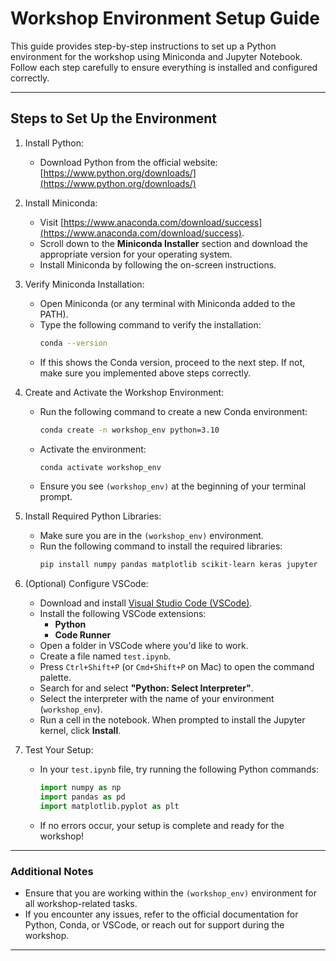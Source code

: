 
# Workshop Environment Setup Guide

This guide provides step-by-step instructions to set up a Python environment for the workshop using Miniconda and Jupyter Notebook. Follow each step carefully to ensure everything is installed and configured correctly.

---

## Steps to Set Up the Environment

1. Install Python:
   - Download Python from the official website: [https://www.python.org/downloads/](https://www.python.org/downloads/)

2. Install Miniconda:
   - Visit [https://www.anaconda.com/download/success](https://www.anaconda.com/download/success).
   - Scroll down to the **Miniconda Installer** section and download the appropriate version for your operating system.
   - Install Miniconda by following the on-screen instructions.

3. Verify Miniconda Installation:
   - Open Miniconda (or any terminal with Miniconda added to the PATH).
   - Type the following command to verify the installation:
     ```bash
     conda --version
     ```
   - If this shows the Conda version, proceed to the next step. If not, make sure you implemented above steps correctly.

4. Create and Activate the Workshop Environment:
   - Run the following command to create a new Conda environment:
     ```bash
     conda create -n workshop_env python=3.10
     ```
   - Activate the environment:
     ```bash
     conda activate workshop_env
     ```
   - Ensure you see `(workshop_env)` at the beginning of your terminal prompt.

5. Install Required Python Libraries:
   - Make sure you are in the `(workshop_env)` environment.
   - Run the following command to install the required libraries:
     ```bash
     pip install numpy pandas matplotlib scikit-learn keras jupyter
     ```

6. (Optional) Configure VSCode:
   - Download and install [Visual Studio Code (VSCode)](https://code.visualstudio.com/).
   - Install the following VSCode extensions:
     - **Python**
     - **Code Runner**
   - Open a folder in VSCode where you'd like to work.
   - Create a file named `test.ipynb`.
   - Press `Ctrl+Shift+P` (or `Cmd+Shift+P` on Mac) to open the command palette.
   - Search for and select **"Python: Select Interpreter"**.
   - Select the interpreter with the name of your environment (`workshop_env`).
   - Run a cell in the notebook. When prompted to install the Jupyter kernel, click **Install**.

7. Test Your Setup:
   - In your `test.ipynb` file, try running the following Python commands:
     ```python
     import numpy as np
     import pandas as pd
     import matplotlib.pyplot as plt
     ```
   - If no errors occur, your setup is complete and ready for the workshop!

---

### **Additional Notes**  
- Ensure that you are working within the `(workshop_env)` environment for all workshop-related tasks.
- If you encounter any issues, refer to the official documentation for Python, Conda, or VSCode, or reach out for support during the workshop.

---
